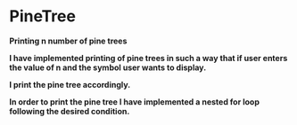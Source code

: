# PineTree

<b>Printing n number of pine trees<b>

I have implemented printing of pine trees in such a way that if user enters the value of n and the symbol user wants to display. 

I print the pine tree accordingly.

In order to print the pine tree I have implemented a nested for loop following the desired condition.
